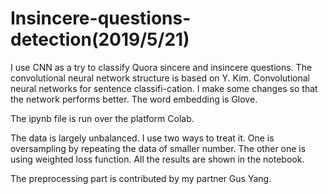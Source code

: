 # Insincere-questions-detection(2019/5/21)
I use CNN as a try to classify Quora sincere and insincere questions. The convolutional neural network structure is based on Y. Kim. Convolutional neural networks for sentence classifi-cation. I make some changes so that the network performs better. The word embedding is Glove. 

The ipynb file is run over the platform Colab.

The data is largely unbalanced. I use two ways to treat it. One is oversampling by repeating the data of smaller number. The other one is using weighted loss function. All the results are shown in the notebook.

The preprocessing part is contributed by my partner Gus Yang.
